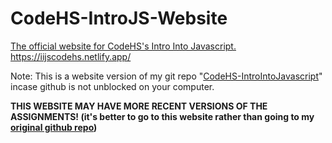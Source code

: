 # CodeHS-IntroJS-Website
[The official website for CodeHS's Intro Into Javascript.](https://iijscodehs.netlify.app/)
https://iijscodehs.netlify.app/


Note: This is a website version of my git repo "[CodeHS-IntroIntoJavascript](https://github.com/aditeyapatakoti/CodeHS-IntroIntoJavascript)" incase github is not unblocked on your computer.


**THIS WEBSITE MAY HAVE MORE RECENT VERSIONS OF THE ASSIGNMENTS! (it's better to go to this website rather than going to my [original github repo](https://github.com/aditeyapatakoti/CodeHS-IntroIntoJavascript))**
